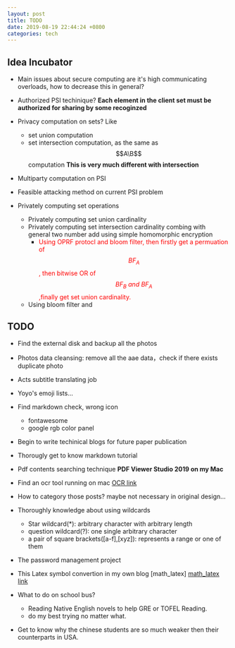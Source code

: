 ```yaml
---
layout: post
title: TODO
date: 2019-08-19 22:44:24 +0800
categories: tech
---
```


<head> 
    <script defer src="https://use.fontawesome.com/releases/v5.0.13/js/all.js"></script> 
    <script defer src="https://use.fontawesome.com/releases/v5.0.13/js/v4-shims.js"></script> 
</head> 
<link rel="stylesheet" href="https://use.fontawesome.com/releases/v5.0.13/css/all.css">

<script type="text/javascript" async
  src="https://cdn.mathjax.org/mathjax/latest/MathJax.js?config=TeX-MML-AM_CHTML">
</script>

## Idea Incubator
* Main issues about secure computing are it's high communicating overloads, how to decrease this in general?

* Authorized PSI techinique? **Each element in the client set must be authorized for sharing by some recoginzed**

* Privacy computation on sets? Like 
	* set union computation
	* set intersection computation, as the same as $$A\B$$ computation **This is very much different with intersection**

* Multiparty computation on PSI

* Feasible attacking method on current PSI problem

* Privately computing set operations
	* Privately computing set union cardinality
	* Privately computing set intersection cardinality combing with general two number add using simple homomorphic encryption
		* <span style="color: red">Using OPRF protocl and bloom filter, then firstly get a permuation of $$BF_A$$, then bitwise OR of $$BF_B \: and \: BF_A$$,finally get set union cardinality.</span>
	* Using bloom filter and 

## TODO

* Find the external disk and backup all the photos <i class="fas fa-check" style="color:#30fc03"></i>

* Photos data cleansing: remove all the aae data，check if there exists duplicate photo <i class="fas fa-check" style="color:#30fc03"></i>

* Acts subtitle translating job  <i class="fas fa-check" style="color:#30fc03"></i>

* Yoyo's emoji lists... <i class="fas fa-times" style="color:#c7254e"></i>

* Find markdown check, wrong icon <i class="fas fa-check" style="color:#30fc03"></i>
	* fontawesome
	* google rgb color panel

* Begin to write techinical blogs for future paper publication <i class="fas fa-check" style="color:#30fc03"></i>

* Thorougly get to know markdown tutorial <i class="fas fa-check" style="color:#30fc03"></i>

* Pdf contents searching technique **PDF Viewer Studio 2019 on my Mac**<i class="fas fa-check" style="color:#30fc03"></i>

* Find an ocr tool running on mac [OCR link]<i class="fas fa-check" style="color:#30fc03"></i>

* How to category those posts? maybe not necessary in original design...<i class="fas fa-check" style="color:#30fc03"></i>

* Thoroughly knowledge about using wildcards
	* Star wildcard(\*): arbitrary character with arbitrary length
	* question wildcard(?): one single arbitrary character
	* a pair of square brackets([a-f],[xyz]): represents a range or one of them

* The password management project

* This Latex symbol convertion in my own blog [math_latex] [math_latex link]<i class="fas fa-check" style="color:#30fc03"></i>

* What to do on school bus?
	* Reading Native English novels to help GRE or TOFEL Reading.
	* do my best trying no matter what.

* Get to know why the chinese students are so much weaker then their counterparts in USA.


[math_latex link]: https://oeis.org/wiki/List_of_LaTeX_mathematical_symbols

[OCR link]: https://www.onlineocr.net/


